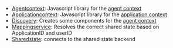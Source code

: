   * [Agentcontext](Agentcontext/): Javascript library for the [agent context](../../API#introduction)
  * [Applicationcontext](Applicationcontext/): Javascript library for the [application context](../../API#introduction)
  * [Discovery](Discovery/): Creates some components for the [agent context](../../API#introduction)
  * [Mappingservice](Mappingservice/): Resolves the correct shared state based on ApplicationID and userID
  * [Sharedstate](Sharedstate/): connects to the shared state backend
